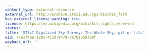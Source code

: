 ```yaml
---
content_type: external-resource
external_url: http://archive.stsci.edu/cgi-bin/dss_form
has_external_license_warning: true
license: https://en.wikipedia.org/wiki/All_rights_reserved
status: ''
title: 'STScI Digitized Sky Survey: The Whole Sky, gif or fits'
uid: 77e1f4ba-1291-4c3d-9479-db7b1359709f
wayback_url: ''
---
```

